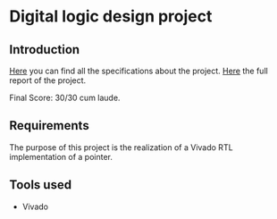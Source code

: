 # Digital logic design project
## Introduction
[Here](https://github.com/nn65/vhdl-RL-project/blob/main/deliveries/specs.pdf) you can find all the specifications about the project. [Here](https://github.com/nn65/vhdl-RL-project/blob/main/deliveries/report.pdf) the full report of the project.

Final Score: 30/30 cum laude.

## Requirements
The purpose of this project is the realization of a Vivado RTL implementation of a pointer.

## Tools used
* Vivado



